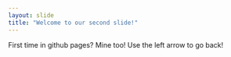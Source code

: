 ```yaml
---
layout: slide
title: "Welcome to our second slide!"
---
```

First time in github pages? Mine too!
Use the left arrow to go back!
